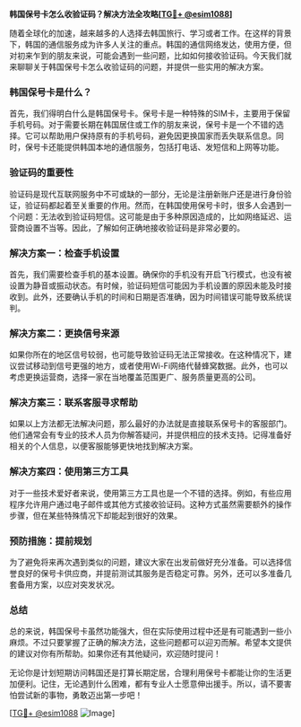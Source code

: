 **韩国保号卡怎么收验证码？解决方法全攻略[[TG💪+ @esim1088](https://t.me/s/esim1088)]**

随着全球化的加速，越来越多的人选择去韩国旅行、学习或者工作。在这样的背景下，韩国的通信服务成为许多人关注的重点。韩国的通信网络发达，使用方便，但对初来乍到的朋友来说，可能会遇到一些问题，比如如何接收验证码。今天我们就来聊聊关于韩国保号卡怎么收验证码的问题，并提供一些实用的解决方案。

### 韩国保号卡是什么？

首先，我们得明白什么是韩国保号卡。保号卡是一种特殊的SIM卡，主要用于保留手机号码。对于需要长期在韩国居住或工作的朋友来说，保号卡是一个不错的选择。它可以帮助用户保持原有的手机号码，避免因更换国家而丢失联系信息。同时，保号卡还能提供韩国本地的通信服务，包括打电话、发短信和上网等功能。

### 验证码的重要性

验证码是现代互联网服务中不可或缺的一部分，无论是注册新账户还是进行身份验证，验证码都起着至关重要的作用。然而，在韩国使用保号卡时，很多人会遇到一个问题：无法收到验证码短信。这可能是由于多种原因造成的，比如网络延迟、运营商设置不当等。因此，了解如何正确地接收验证码是非常必要的。

### 解决方案一：检查手机设置

首先，我们需要检查手机的基本设置。确保你的手机没有开启飞行模式，也没有被设置为静音或振动状态。有时候，验证码短信可能因为手机设置的原因未能及时接收到。此外，还要确认手机的时间和日期是否准确，因为时间错误可能导致系统误判。

### 解决方案二：更换信号来源

如果你所在的地区信号较弱，也可能导致验证码无法正常接收。在这种情况下，建议尝试移动到信号更强的地方，或者使用Wi-Fi网络代替蜂窝数据。此外，也可以考虑更换运营商，选择一家在当地覆盖范围更广、服务质量更高的公司。

### 解决方案三：联系客服寻求帮助

如果以上方法都无法解决问题，那么最好的办法就是直接联系保号卡的客服部门。他们通常会有专业的技术人员为你解答疑问，并提供相应的技术支持。记得准备好相关的个人信息，以便客服能够更快地找到解决方案。

### 解决方案四：使用第三方工具

对于一些技术爱好者来说，使用第三方工具也是一个不错的选择。例如，有些应用程序允许用户通过电子邮件或其他方式接收验证码。这种方式虽然需要额外的操作步骤，但在某些特殊情况下却能起到很好的效果。

### 预防措施：提前规划

为了避免将来再次遇到类似的问题，建议大家在出发前做好充分准备。可以选择信誉良好的保号卡供应商，并提前测试其服务是否稳定可靠。另外，还可以多准备几套备用方案，以应对突发状况。

### 总结

总的来说，韩国保号卡虽然功能强大，但在实际使用过程中还是有可能遇到一些小麻烦。不过只要掌握了正确的解决方法，这些问题都可以迎刃而解。希望本文提供的建议对你有所帮助。如果你还有其他疑问，欢迎随时提问！

无论你是计划短期访问韩国还是打算长期定居，合理利用保号卡都能让你的生活更加便利。记住，无论遇到什么困难，都有专业人士愿意伸出援手。所以，请不要害怕尝试新的事物，勇敢迈出第一步吧！

[[TG💪+ @esim1088](https://t.me/s/esim1088) ![Image](https://i.postimg.cc/4NQfJmqS/Snipaste-2025-05-13-00-14-12.png)]